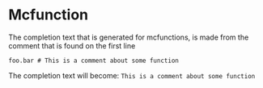 # Mcfunction

The completion text that is generated for mcfunctions, is made from the comment that is found on the first line

```mcfunction
foo.bar # This is a comment about some function
```

The completion text will become: `This is a comment about some function`
